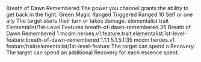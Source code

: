 <ability>
  <name>Breath of Dawn Remembered</name>
  <flavor>The power you channel grants the ability to get back in the fight.</flavor>
  <keywords>
    <keyword>Green</keyword>
    <keyword>Magic</keyword>
    <keyword>Ranged</keyword>
  </keywords>
  <type>Triggered</type>
  <distance>Ranged 10</distance>
  <target>Self or one ally</target>
  <trigger>The target starts their turn or takes damage.</trigger>
  <metadata>
    <class>elementalist</class>
    <feature_type>trait</feature_type>
    <file_dpath>Elementalist/1st-Level Features</file_dpath>
    <item_id>breath-of-dawn-remembered</item_id>
    <item_index>35</item_index>
    <item_name>Breath of Dawn Remembered</item_name>
    <level>1</level>
    <scc>mcdm.heroes.v1:feature.trait.elementalist.1st-level-feature:breath-of-dawn-remembered</scc>
    <scdc>1.1.1:5.1.5.1:35</scdc>
    <source>mcdm.heroes.v1</source>
    <type>feature/trait/elementalist/1st-level-feature</type>
  </metadata>
  <effects>
    <effect type="mundane">The target can spend a Recovery.</effect>
    <effect type="mundane" cost="Spend 1+ Essence">The target can spend an additional Recovery for each essence spent.</effect>
  </effects>
</ability>

